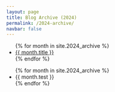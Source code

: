 ```yaml
---
layout: page
title: Blog Archive (2024)
permalink: /2024-archive/
navbar: false
---
```


<ul>
  {% for month in site.2024_archive %}
    <li><a href="{{ month.url }}">{{ month.title }}</a></li>
  {% endfor %}
</ul>

<ul>
  {% for month in site.2024_archive %}
    <li>{{ month.test }}</li>
  {% endfor %}
</ul>